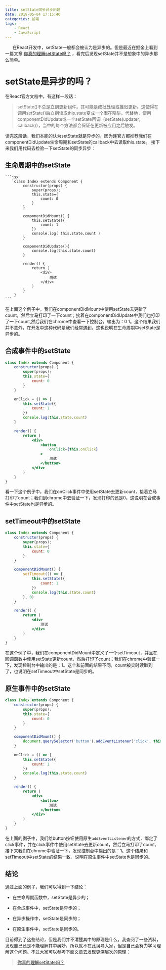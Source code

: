 ```yaml
---
title: setState同步异步问题
date: 2019-05-04 17:15:40
categories: 前端
tags:
    - React
    - JavaScript
---
```

&nbsp;&nbsp;&nbsp;&nbsp;&nbsp;&nbsp;在React开发中，setState一般都会被认为是异步的。但是最近在掘金上看到一篇文章 [你真的理解setState吗？](https://juejin.im/post/5b45c57c51882519790c7441) ，看完后发现setState并不是想象中的异步那么简单。

# setState是异步的吗？
在React官方文档中，有这样一段话：
>setState()不总是立刻更新组件。其可能是成批处理或推迟更新。这使得在调用setState()后立刻读取this.state变成一个潜在陷阱。代替地，使用componentDidUpdate或一个setState回调（setState(updater, callback)），当中的每个方法都会保证在更新被应用之后触发。

读完这段话，我们本能的认为setState就是异步的，因为连官方都推荐我们在componentDidUpdate生命周期和setState的callback中去读取this.state。
接下来我们用代码去检验一下setState的同步异步：
## 生命周期中的setState
    ```jsx
        class Index extends Component {
            constructor(props) {
                super(props);
                this.state={
                    count: 0
                }
            }

            componentDidMount() {
                this.setState({
                    count: 1
                })
                console.log( this.state.count )
            }

            componentDidUpdate(){
                console.log(this.state.count)
            }
            
            render() {
                return (
                    <div>
                        测试
                    </div>
                )
            }
        }
    ```
在上面这个例子中，我们在componentDidMount中使用setState去更新了count，然后立马打印了一下count；接着在componentDidUpdate中我们也打印了一下count,然后我们在chrome中查看一下控制台，输出为：0 1。这个结果我们并不意外，在开发中这种代码是我们经常遇到，这也说明在生命周期中setState是异步的。

## 合成事件中的setState
```jsx
class Index extends Component {
    constructor(props) {
        super(props);
        this.state={
            count: 0
        }
    }

    onClick = () => {
        this.setState({
            count: 1
        })
        console.log(this.state.count)
    }

    render() {
        return (
            <div>
                <button
                    onClick={this.onClick}
                >
                    测试
                </button>
            </div>
        )
    }
}

```
看一下这个例子中，我们在onClick事件中使用setState去更新count，接着立马打印了count；我们到chrome中去验证一下，发现打印的还是0，这说明在合成事件中setState也是异步的。

## setTimeout中的setState
```jsx
class Index extends Component {
    constructor(props) {
        super(props);
        this.state={
            count: 0
        }
    }

    componentDidMount() {
        setTimeout(() => {
            this.setState({
                count: 1
            })
            console.log(this.state.count)
        }, 0)
    }

    render() {
        return (
            <div>
                测试
            </div>
        )
    }
}
```
在这个例子中，我们在componentDidMount中定义了一个setTimeout，并且在回调函数中使用setState更新count，然后打印了count；我们在chrome中验证一下，发现控制台中输出的是：1。这个和前面的结果不同，count被实时读取到了，也说明在setTimeout中setState是同步的。

## 原生事件中的setState
```jsx
class Index extends Component {
    constructor(props) {
        super(props);
        this.state={
            count: 0
        }
    }

    componentDidMount() {
        document.querySelector('button').addEventListener('click', this.onClick, false)
    }

    onClick = () => {
        this.setState({
            count: 1
        })
        console.log(this.state.count)
    }

    render() {
        return (
            <div>
                <button>
                    测试
                </button>
            </div>
        )
    }
}
```
在上面的例子中，我们给button按钮使用原生`addEventListener`的方式，绑定了click事件，并在click事件中使用setState去更新count，然后立马打印了count，接下来我们在chrome中验证一下，发现控制台中输出的是：1。这个结果和setTimeout中setState的结果一致，说明在原生事件中setState也是同步的。

## 结论
通过上面的例子，我们可以得到一下结论：
+ 在生命周期函数中，setState是异步的；
- 在合成事件中，setState是异步的；
* 在异步操作中，setState是同步的；
+ 在原生事件中，setState是同步的。

目前得到了这些结论，但是我们并不清楚其中的原理是什么，我查阅了一些资料，发现自己还是不能理解其中奥妙，所以就不在此误导大家，但是自己会努力学习理解这个问题。不过大家可以参考下面文章去发现更深层次的原理：
> [你真的理解setState吗？](https://juejin.im/post/5b45c57c51882519790c7441)